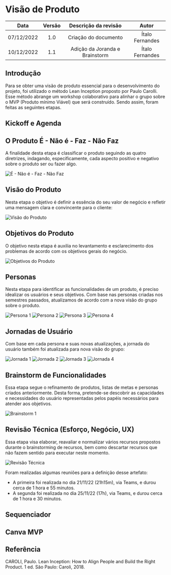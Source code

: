 # Visão de Produto

|    Data    | Versão |      Descrição da revisão      |      Autor      |
| :--------: | :----: | :----------------------------: | :-------------: |
| 07/12/2022 |  1.0   |      Criação do documento      | Ítalo Fernandes |
| 10/12/2022 |  1.1   | Adição da Joranda e Brainstorm | Ítalo Fernandes |

## Introdução

Para se obter uma visão de produto essencial para o desenvolvimento do projeto, foi utilizado o método Lean Inception proposto por Paulo Carolli. Esse método abrange um workshop colaborativo para alinhar o grupo sobre o MVP (Produto mínimo Viável) que será construído. Sendo assim, foram feitas as seguintes etapas.

## Kickoff e Agenda

## O Produto É - Não é - Faz - Não Faz

A finalidade desta etapa é classificar o produto seguindo as quatro diretrizes, indagando, especificamente, cada aspecto positivo e negativo sobre o produto ser ou fazer algo.

![É - Não é - Faz - Não Faz](assets/e-nao_e-faz-nao_faz.png)

## Visão do Produto

Nesta etapa o objetivo é definir a essência do seu valor de negócio e refletir uma mensagem clara e convincente para o cliente:

![Visão do Produto](assets/visao_de_produto.png)

## Objetivos do Produto

O objetivo nesta etapa é auxilia no levantamento e esclarecimento dos problemas de acordo com os objetivos gerais do negócio.

![Objetivos do Produto](assets/objetivo_do_produto.png)

## Personas

Nesta etapa para identificar as funcionalidades de um produto, é preciso idealizar os usuários e seus objetivos. Com base nas personas criadas nos semestres passados, atualizamos de acordo com a nova visão do grupo sobre o produto.

![Persona 1](assets/persona_Paulo.png "Persona 1: Pesquisador na área de qualidade de software")
![Persona 2](assets/persona_Valeria.png "Persona 2: Profissional de Engenharia de Software")
![Persona 3](assets/persona_Miguel.png "Persona 3: Desenvolvedor, entusiasta de IA")
![Persona 4](assets/persona_Gustavo.png "Persona 4: Estudante de TI")

## Jornadas de Usuário

Com base em cada persona e suas novas atualizações, a jornada do usuário também foi atualizada para nova visão do grupo:

![Jornada 1](assets/jornada_Paulo.png)
![Jornada 2](assets/jornada_Valeria.png)
![Jornada 3](assets/jornada_Miguel.png)
![Jornada 4](assets/jornada_Gustavo.png)

## Brainstorm de Funcionalidades

Essa etapa segue o refinamento de produtos, listas de metas e personas criados anteriormente. Desta forma, pretende-se descobrir as capacidades e necessidades do usuário representadas pelos papéis necessários para atender aos objetivos.

![Brainstorm 1](assets/brainstorm.png)

## Revisão Técnica (Esforço, Negócio, UX)

Essa etapa visa elaborar, reavaliar e normalizar vários recursos propostos durante o brainstorming de recursos, bem como descartar recursos que não fazem sentido para executar neste momento.

![Revisão Técnica](assets/revisao_tecnica.png)

Foram realizadas algumas reuniões para a definição desse artefato:

- A primeira foi realizada no dia 21/11/22 (21h15m), via Teams, e durou cerca de 1 hora e 55 minutos.
- A segunda foi realizada no dia 25/11/22 (17h), via Teams, e durou cerca de 1 hora e 30 minutos.

## Sequenciador

## Canva MVP

## Referência

CAROLI, Paulo. Lean Inception: How to Align People and Build the Right Product. 1 ed. São Paulo: Caroli, 2018.
